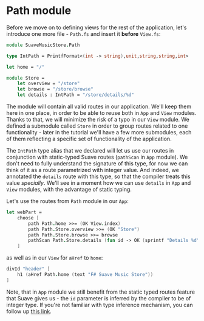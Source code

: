 # Path module

Before we move on to defining views for the rest of the application, let's introduce one more file - `Path.fs` and insert it **before** `View.fs`:

```fsharp
module SuaveMusicStore.Path

type IntPath = PrintfFormat<(int -> string),unit,string,string,int>

let home = "/"

module Store =
    let overview = "/store"
    let browse = "/store/browse"
    let details : IntPath = "/store/details/%d"
```

The module will contain all valid routes in our application.
We'll keep them here in one place, in order to be able to reuse both in `App` and `View` modules.
Thanks to that, we will minimize the risk of a typo in our `View` module.
We defined a submodule called `Store` in order to group routes related to one functionality - later in the tutorial we'll have a few more submodules, each of them reflecting a specific set of functionality of the application.

The `IntPath` type alias that we declared will let us use our routes in conjunction with static-typed Suave routes (`pathScan` in `App` module). 
We don't need to fully understand the signature of this type, for now we can think of it as a route parametrized with integer value.
And indeed, we annotated the `details` route with this type, so that the compiler treats this value *specially*. 
We'll see in a moment how we can use `details` in `App` and `View` modules, with the advantage of static typing.

Let's use the routes from `Path` module in our `App`:

```fsharp
let webPart = 
    choose [
        path Path.home >>= (OK View.index)
        path Path.Store.overview >>= (OK "Store")
        path Path.Store.browse >>= browse
        pathScan Path.Store.details (fun id -> OK (sprintf "Details %d" id))
    ]
```

as well as in our `View` for `aHref` to `home`:

```fsharp
divId "header" [
    h1 (aHref Path.home (text "F# Suave Music Store"))
]
```

Note, that in `App` module we still benefit from the static typed routes feature that Suave gives us - the `id` parameter is inferred by the compiler to be of integer type.
If you're not familiar with type inference mechanism, you can follow up [this link](http://fsharpforfunandprofit.com/posts/type-inference/).